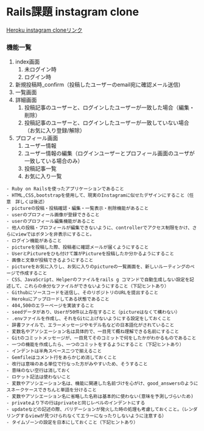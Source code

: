 # Rails課題 instagram clone

[Heroku instagram cloneリンク](https://aqueous-fjord-81078.herokuapp.com/)

### 機能一覧

1. index画面
   1. 未ログイン時
   1. ログイン時
1. 新規投稿時_confirm（投稿したユーザーのemail宛に確認メール送信)
1. 一覧画面
1. 詳細画面
    1. 投稿記事のユーザーと、ログインしたユーザーが一致した場合（編集・削除）
    1. 投稿記事のユーザーと、ログインしたユーザーが一致していない場合（お気に入り登録/解除）
1. プロフィール画面
    1. ユーザー情報
    1. ユーザー情報の編集（ログインユーザーとプロフィール画面のユーザが一致している場合のみ）
    1. 投稿記事一覧
    1. お気に入り一覧

```
- Ruby on Railsを使ったアプリケーションであること
- HTML,CSS,bootstrapを使用して、現実のInstagramに似せたデザインにすること（任意　詳しくは後述）
- pictureの投稿・投稿確認・編集・一覧表示・削除機能があること
- userのプロフィール画像が登録できること
- userのプロフィール編集機能があること
- 他人の投稿・プロフィールが編集できないように、controllerでアクセス制限をかけ、さらにviewではボタンを非表示にすること。
- ログイン機能があること
- pictureを投稿した際、投稿者に確認メールが届くようにすること
- UserとPictureをひも付けて誰がPictureを投稿したか分かるようにすること
- 画像と文章が投稿できるようにすること
- pictureをお気に入りし、お気に入りのpictureの一覧画面を、新しいルーティングのページで作成すること
- CSS、JavaScript、Helperのファイルをrails g コマンドで自動生成しない設定を記述して、これらの余分なファイルができないようにすること（下記ヒントあり）
- Githubにソースコードを送信し、そのリポジトリのURLを提出すること
- Herokuにアップロードしてある状態であること
- 404,500のエラーページを実装すること
- seedデータがあり、Userが50件以上存在すること（pictureはなくて構わない）
- .envファイルを作成し、それをGitに上げないようにする設定をしておくこと
- 辞書ファイルで、エラーメッセージやモデル名などの日本語化がされていること
- 変数名やアソシエーション名は具体的で、一目見て概ね理解できる名前にすること
- Gitのコミットメッセージが、一目見てそのコミットで何をしたかがわかるものであること
- 一つの機能を作成したら、一つのコミットをするようにすること（下記ヒントあり）
- インデントは半角スペース二つで揃えること
- Gemfileはコメント行をあらかじめ消しておくこと
- 改行は意味のある単位で行なった方がみやすいため、そうすること
- 意味のない空行は消しておく
- ロケット記法は使わないこと
- 変数やアソシエーション名は、機能に関連した名前づけを心がけ、good_answersのようにスネークケースできちんと単語を分けること
- 変数やアソシエーション名に省略した名称は基本的に使わない(意味を予測しづらいため)
- privateより下の行はprivateと同じレベルのインデントにする
- updateなどの記述の際、バリデーションが発火した時の処理も考慮しておくこと。（レンダリングするviewが見つけられなくてエラーになったりしないように注意する）
- タイムゾーンの設定を日本にしておくこと（下記ヒントあり）
```